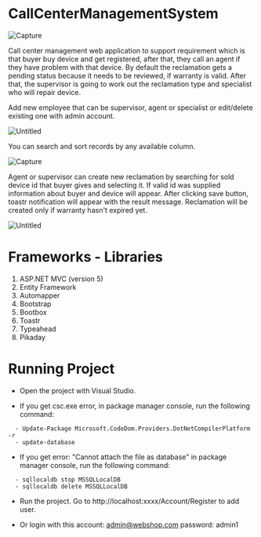 # CallCenterManagementSystem
 
 ![Capture](https://user-images.githubusercontent.com/48560426/57133504-3fdc2680-6da3-11e9-83ce-d88f75abdecc.JPG)
 
Call center management  web application to support requirement which is that buyer buy device and get registered, after that, they call an agent if they have problem with that device. By default the reclamation gets a pending status because it needs to be reviewed, if warranty is valid. After that, the supervisor is going to work out the reclamation type and specialist who will repair device.

Add new employee that can be supervisor, agent or specialist or edit/delete existing one with admin account.

![Untitled](https://user-images.githubusercontent.com/48560426/57199380-8c2f8e00-6f7e-11e9-9c84-2470588af94a.png)

You can search and sort records by any available column.

![Capture](https://user-images.githubusercontent.com/48560426/57199429-1841b580-6f7f-11e9-9ab3-d6ad24098b0b.PNG)

Agent or supervisor can create new reclamation by searching for sold device id that buyer gives and selecting it. If valid id was supplied information about buyer and device will appear. After clicking save button, toastr notification will appear with the result message. Reclamation will be created only if warranty hasn't expired yet.

![Untitled](https://user-images.githubusercontent.com/48560426/57199560-d6b20a00-6f80-11e9-95f5-2ecca3c6ad4c.png)

# Frameworks - Libraries
1. ASP.NET MVC (version 5)
2. Entity Framework
3. Automapper
4. Bootstrap
5. Bootbox
6. Toastr
7. Typeahead
8. Pikaday

# Running Project
- Open the project with Visual Studio.

- If you get csc.exe error, in package manager console, run the following command:
```
  - Update-Package Microsoft.CodeDom.Providers.DotNetCompilerPlatform -r
  - update-database
```
- If you get error: "Cannot attach the file as database" in package manager console, run the following command:
```
  - sqllocaldb stop MSSQLLocalDB
  - sqllocaldb delete MSSQLLocalDB
```

- Run the project. Go to http://localhost:xxxx/Account/Register to add user.

- Or login with this account: admin@webshop.com password: admin1
